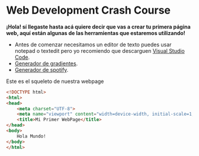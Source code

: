 # Web Development Crash Course

**¡Hola! sí llegaste hasta acá quiere decir que vas a crear tu primera página web, aquí están algunas de las herramientas que estaremos utilizando!**

- Antes de comenzar necesitamos un editor de texto puedes usar notepad o textedit pero yo recomiendo que descarguen [Visual Studio Code](https://code.visualstudio.com/download).
- [Generador de gradientes](https://cssgradient.io/).
- [Generador de spotify](https://developer.spotify.com/documentation/widgets/generate/embed/).

Este es el squeleto de nuestra webpage
```html
<!DOCTYPE html>
<html>
<head>
    <meta charset="UTF-8">
    <meta name="viewport" content="width=device-width, initial-scale=1, shrink-to-fit=no">
    <title>Mi Primer WebPage</title>
</head>
<body>
    Hola Mundo!
</body>
</html>
```
